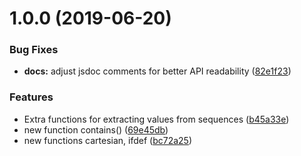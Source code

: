 # 1.0.0 (2019-06-20)


### Bug Fixes

* **docs:** adjust jsdoc comments for better API readability ([82e1f23](https://github.com/adobe/ferrum/commit/82e1f23))


### Features

* Extra functions for extracting values from sequences ([b45a33e](https://github.com/adobe/ferrum/commit/b45a33e))
* new function contains() ([69e45db](https://github.com/adobe/ferrum/commit/69e45db))
* new functions cartesian, ifdef ([bc72a25](https://github.com/adobe/ferrum/commit/bc72a25))
